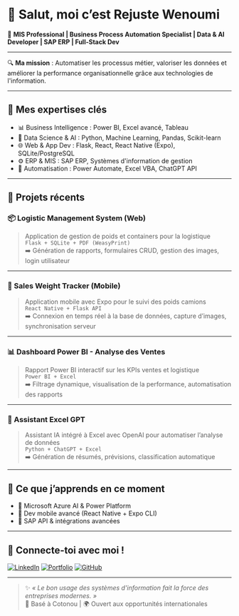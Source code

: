 # 👋 Salut, moi c’est Rejuste Wenoumi

🎯 **MIS Professional | Business Process Automation Specialist | Data & AI Developer | SAP ERP | Full-Stack Dev**

---

🔍 **Ma mission** : Automatiser les processus métier, valoriser les données et améliorer la performance organisationnelle grâce aux technologies de l'information.

---

## 🚀 Mes expertises clés

- 📊 Business Intelligence : Power BI, Excel avancé, Tableau
- 🧠 Data Science & AI : Python, Machine Learning, Pandas, Scikit-learn
- 🌐 Web & App Dev : Flask, React, React Native (Expo), SQLite/PostgreSQL
- ⚙️ ERP & MIS : SAP ERP, Systèmes d'information de gestion
- 🤖 Automatisation : Power Automate, Excel VBA, ChatGPT API

---

## 💼 Projets récents

### 📦 Logistic Management System (Web)
> Application de gestion de poids et containers pour la logistique  
> `Flask + SQLite + PDF (WeasyPrint)`  
➡️ Génération de rapports, formulaires CRUD, gestion des images, login utilisateur

---

### 📱 Sales Weight Tracker (Mobile)
> Application mobile avec Expo pour le suivi des poids camions  
> `React Native + Flask API`  
➡️ Connexion en temps réel à la base de données, capture d’images, synchronisation serveur

---

### 📊 Dashboard Power BI - Analyse des Ventes
> Rapport Power BI interactif sur les KPIs ventes et logistique  
> `Power BI + Excel`  
➡️ Filtrage dynamique, visualisation de la performance, automatisation des rapports

---

### 🤖 Assistant Excel GPT
> Assistant IA intégré à Excel avec OpenAI pour automatiser l’analyse de données  
> `Python + ChatGPT + Excel`  
➡️ Génération de résumés, prévisions, classification automatique

---

## 🧠 Ce que j’apprends en ce moment

- 🔷 Microsoft Azure AI & Power Platform
- 📱 Dev mobile avancé (React Native + Expo CLI)
- 🧩 SAP API & intégrations avancées

---

## 🔗 Connecte-toi avec moi !

[![LinkedIn](https://img.shields.io/badge/LinkedIn-blue?style=for-the-badge&logo=linkedin)](https://www.linkedin.com/in/ton-nom-utilisateur/)
[![Portfolio](https://img.shields.io/badge/Portfolio-grey?style=for-the-badge&logo=firefox)](https://tonsite.com)
[![GitHub](https://img.shields.io/badge/GitHub-000?style=for-the-badge&logo=github)](https://github.com/ton-utilisateur)

---

> ✨ *« Le bon usage des systèmes d'information fait la force des entreprises modernes. »*  
> 📍 Basé à Cotonou | 🌍 Ouvert aux opportunités internationales
